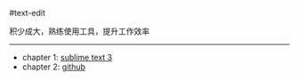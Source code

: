 #text-edit

积少成大，熟练使用工具，提升工作效率

*************************

+ chapter 1: [sublime text 3](https://github.com/tdp100/text-edit/blob/master/chapter-1-sublime.md)
+ chapter 2: [github](https://github.com/tdp100/text-edit/blob/master/chapter-2-github.md)
